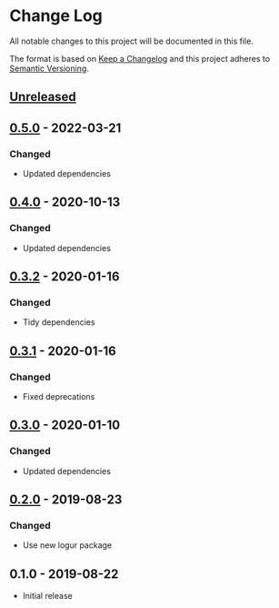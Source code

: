 # Change Log


All notable changes to this project will be documented in this file.

The format is based on [Keep a Changelog](http://keepachangelog.com/en/1.0.0/)
and this project adheres to [Semantic Versioning](http://semver.org/spec/v2.0.0.html).


## [Unreleased]


## [0.5.0] - 2022-03-21

### Changed

- Updated dependencies


## [0.4.0] - 2020-10-13

### Changed

- Updated dependencies


## [0.3.2] - 2020-01-16

### Changed

- Tidy dependencies


## [0.3.1] - 2020-01-16

### Changed

- Fixed deprecations


## [0.3.0] - 2020-01-10

### Changed

- Updated dependencies


## [0.2.0] - 2019-08-23

### Changed

- Use new logur package


## 0.1.0 - 2019-08-22

- Initial release


[Unreleased]: https://github.com/logur/integration-logr/compare/v0.5.0...HEAD
[0.5.0]: https://github.com/logur/integration-logr/compare/v0.4.0...v0.5.0
[0.4.0]: https://github.com/logur/integration-logr/compare/v0.3.2...v0.4.0
[0.3.2]: https://github.com/logur/integration-logr/compare/v0.3.1...v0.3.2
[0.3.1]: https://github.com/logur/integration-logr/compare/v0.3.0...v0.3.1
[0.3.0]: https://github.com/logur/integration-logr/compare/v0.2.0...v0.3.0
[0.2.0]: https://github.com/logur/integration-logr/compare/v0.1.0...v0.2.0
